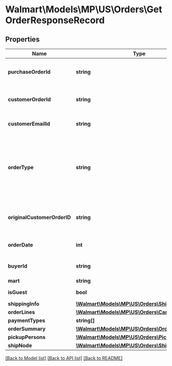 # Walmart\Models\MP\US\Orders\GetOrderResponseRecord

## Properties

Name | Type | Description | Notes
------------ | ------------- | ------------- | -------------
**purchaseOrderId** | **string** | A unique ID associated with the seller's purchase order |
**customerOrderId** | **string** | A unique ID associated with the sales order for specified customer |
**customerEmailId** | **string** | The email address of the customer for the sales order |
**orderType** | **string** | Specifies if the order is a regular order or replacement order. Possible values are REGULAR or REPLACEMENT. Provided in response only if query parameter replacementInfo=true. | [optional]
**originalCustomerOrderID** | **string** | customer order ID of the original customer order on which the replacement is created. | [optional]
**orderDate** | **int** | The date the customer submitted the sales order |
**buyerId** | **string** | Unique ID associated with the specified buyer | [optional]
**mart** | **string** | Mart information | [optional]
**isGuest** | **bool** | Indicates a guest customer | [optional]
**shippingInfo** | [**\Walmart\Models\MP\US\Orders\ShippingInfoType**](ShippingInfoType.md) |  |
**orderLines** | [**\Walmart\Models\MP\US\Orders\CancelLinesType**](CancelLinesType.md) |  |
**paymentTypes** | **string[]** | Payment Types | [optional]
**orderSummary** | [**\Walmart\Models\MP\US\Orders\OrderSummary**](OrderSummary.md) |  | [optional]
**pickupPersons** | [**\Walmart\Models\MP\US\Orders\PickupPerson[]**](PickupPerson.md) | List of pickup persons | [optional]
**shipNode** | [**\Walmart\Models\MP\US\Orders\ShipNodesType**](ShipNodesType.md) |  | [optional]


[[Back to Model list]](./) [[Back to API list]](../../../../../README.md#supported-apis) [[Back to README]](../../../../../README.md)
